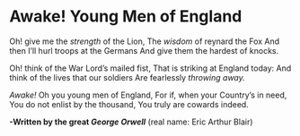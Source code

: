 # Awake! Young Men of England

Oh! give me the *strength* of the Lion,
The _wisdom_ of reynard the Fox
And then I’ll hurl troops at the Germans
And give them the hardest of knocks.

Oh! think of the War Lord’s mailed fist,
That is striking at England today:
And think of the lives that our soldiers
Are fearlessly _throwing away._

*Awake!* Oh you young men of England,
For if, when your Country’s in need,
You do not enlist by the thousand,
You truly are cowards indeed.
    
    
 **-Written by the great _George Orwell_** (real name: Eric Arthur Blair)   
